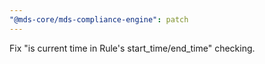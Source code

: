 ```yaml
---
"@mds-core/mds-compliance-engine": patch
---
```


Fix "is current time in Rule's start_time/end_time" checking.
